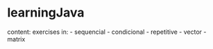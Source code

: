 # learningJava

content: 
exercises in:
              - sequencial
              - condicional
              - repetitive
              - vector
              - matrix
